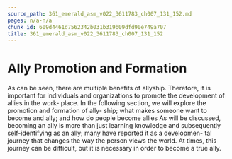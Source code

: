 ```yaml
---
source_path: 361_emerald_asm_v022_3611783_ch007_131_152.md
pages: n/a-n/a
chunk_id: 609d4461d7562342b031b319b09dfd90e749a707
title: 361_emerald_asm_v022_3611783_ch007_131_152
---
```

# Ally Promotion and Formation

As can be seen, there are multiple benefits of allyship. Therefore, it is important for individuals and organizations to promote the development of allies in the work- place. In the following section, we will explore the promotion and formation of ally- ship; what makes someone want to become and ally; and how do people become allies As will be discussed, becoming an ally is more than just learning knowledge and subsequently self-identifying as an ally; many have reported it as a developmen- tal journey that changes the way the person views the world. At times, this journey can be difficult, but it is necessary in order to become a true ally.
